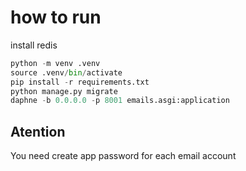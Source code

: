 
# how to run
install redis

```python
python -m venv .venv
source .venv/bin/activate
pip install -r requirements.txt
python manage.py migrate
daphne -b 0.0.0.0 -p 8001 emails.asgi:application
```

## Atention
You need create app password for each email account
